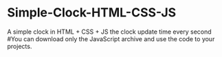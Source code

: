 # Simple-Clock-HTML-CSS-JS
A simple clock in HTML + CSS + JS the clock update time every second
#You can download only the JavaScript archive and use the code to your projects.
